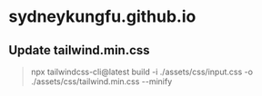 # sydneykungfu.github.io

## Update tailwind.min.css

> npx tailwindcss-cli@latest build -i ./assets/css/input.css -o ./assets/css/tailwind.min.css --minify